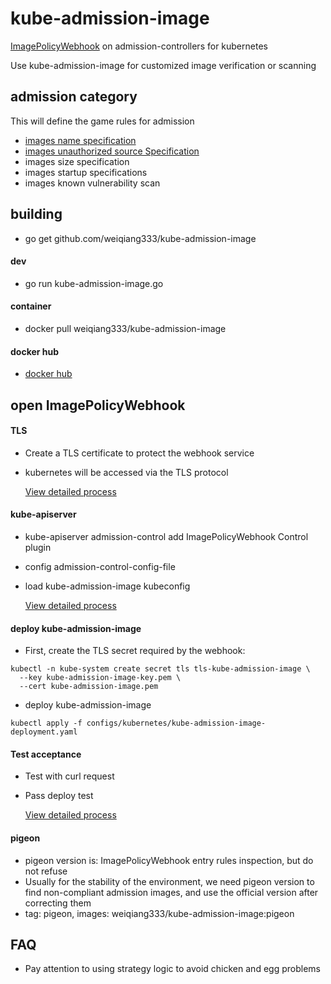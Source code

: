 # kube-admission-image

[ImagePolicyWebhook](https://kubernetes.io/docs/reference/access-authn-authz/admission-controllers/#imagepolicywebhook) on admission-controllers for kubernetes

Use kube-admission-image for customized image verification or scanning


## admission category

This will define the game rules for admission

 - [images name specification](docs/name-policy.md)
 - [images unauthorized source Specification](docs/source-policy.md)
 - images size specification
 - images startup specifications
 - images known vulnerability scan


## building
- go get github.com/weiqiang333/kube-admission-image

#### dev
- go run kube-admission-image.go

#### container
- docker pull weiqiang333/kube-admission-image

#### docker hub
- [docker hub](https://hub.docker.com/repository/docker/weiqiang333/kube-admission-image)


## open ImagePolicyWebhook

#### TLS
 - Create a TLS certificate to protect the webhook service
 - kubernetes will be accessed via the TLS protocol
 
    [View detailed process](docs/deploy-create-tls.md)

#### kube-apiserver
 - kube-apiserver admission-control add ImagePolicyWebhook Control plugin
 - config admission-control-config-file
 - load kube-admission-image kubeconfig

    [View detailed process](docs/deploy-kube-apiserver.md)

#### deploy kube-admission-image
- First, create the TLS secret required by the webhook:
```
kubectl -n kube-system create secret tls tls-kube-admission-image \
  --key kube-admission-image-key.pem \
  --cert kube-admission-image.pem
```
- deploy kube-admission-image
```
kubectl apply -f configs/kubernetes/kube-admission-image-deployment.yaml
```


#### Test acceptance
 - Test with curl request
 - Pass deploy test

    [View detailed process](docs/deploy-check.md)


#### pigeon
 - pigeon version is: ImagePolicyWebhook entry rules inspection, but do not refuse
 - Usually for the stability of the environment, we need pigeon version to find non-compliant admission images, and use the official version after correcting them
 - tag: pigeon, images: weiqiang333/kube-admission-image:pigeon


## FAQ
- Pay attention to using strategy logic to avoid chicken and egg problems
